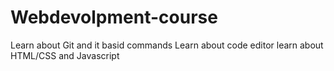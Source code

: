 # Webdevolpment-course
Learn about Git and it basid commands
Learn about code editor
learn about HTML/CSS and Javascript

